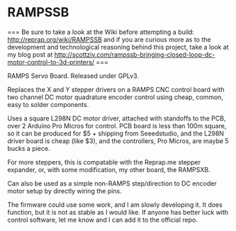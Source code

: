 # RAMPSSB
=== Be sure to take a look at the Wiki before attempting a build: http://reprap.org/wiki/RAMPSSB and if you are curious more as to the development and technological reasoning behind this project, take a look at my blog post at http://scottziv.com/rampssb-bringing-closed-loop-dc-motor-control-to-3d-printers/ ===

RAMPS Servo Board. Released under GPLv3.

Replaces the X and Y stepper drivers on a RAMPS CNC control board with two channel DC motor quadrature encoder control using cheap, common, easy to solder components.

Uses a square L298N DC motor driver, attached with standoffs to the PCB, over 2 Arduino Pro Micros for control. PCB board is less than 100m square, so it can be produced for $5 + shipping from Seeedstudio, and the L298N driver board is cheap (like $3), and the controllers, Pro Micros, are maybe 5 bucks a piece.

For more steppers, this is compatable with the Reprap.me stepper expander, or, with some modification, my other board, the RAMPSXB. 

Can also be used as a simple non-RAMPS step/direction to DC encoder motor setup by directly wiring the pins. 

The firmware could use some work, and I am slowly developing it. It does function, but it is not as stable as I would like. If anyone has better luck with control software, let me know and I can add it to the official repo.  
